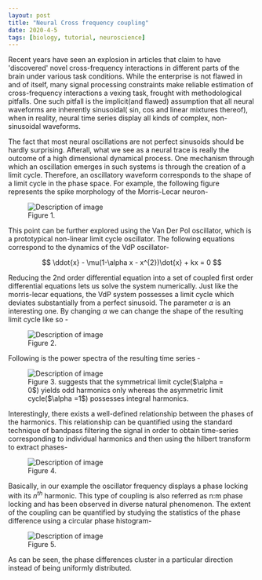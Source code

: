 ```yaml
---
layout: post
title: "Neural Cross frequency coupling"
date: 2020-4-5
tags: [biology, tutorial, neuroscience]
---
```




Recent years have seen an explosion in articles that claim to have 'discovered' novel cross-frequency interactions in different parts of the brain under various task conditions. While the enterprise is not flawed in and of itself, many signal processing constraints make reliable estimation of cross-frequency interactions a vexing task, frought with methodological pitfalls. One such pitfall is the implicit(and flawed) assumption that all neural waveforms are inherently sinusoidal( sin, cos and linear mixtures thereof), when in reality, neural time series display all kinds of complex, non-sinusoidal waveforms. 


The fact that most neural oscillations are not perfect sinusoids should be hardly surprising. Afterall, what we see as a neural trace is really the outcome of a high dimensional dynamical process. One mechanism through which an oscillation emerges in such systems is through the creation of a limit cycle. Therefore, an oscillatory waveform corresponds to the shape of a limit cycle in the phase space.  For example, the following figure represents the spike morphology of the Morris-Lecar neuron-



<figure>
  <img src="{{ site.baseurl }}/assets/images/fig1.png" alt="Description of image">
  <figcaption>Figure 1.</figcaption>
</figure>



This point can be further explored using the Van Der Pol oscillator, which is a prototypical non-linear limit cycle oscillator. The following equations correspond to the dynamics of the VdP oscillator-

$$
\ddot{x} - \mu(1-\alpha x - x^{2})\dot{x} + kx = 0
$$

Reducing the 2nd order differential equation into a set of coupled first order differential equations lets us solve the system numerically. Just like the morris-lecar equations, the VdP system possesses a limit cycle which deviates substantially from a perfect sinusoid. The parameter $\alpha$ is an interesting one. By changing $\alpha$ we can change the shape of the resulting limit cycle like so -

<figure>
  <img src="{{ site.baseurl }}/assets/images/fig2.png" alt="Description of image">
  <figcaption>Figure 2.</figcaption>
</figure>



Following is the power spectra of the resulting time series -

<figure>
  <img src="{{ site.baseurl }}/assets/images/fig3.png" alt="Description of image">
  <figcaption>Figure 3. suggests that the symmetrical limit cycle($\alpha = 0$) yields odd harmonics only whereas the asymmetric limit cycle($\alpha =1$) possesses integral harmonics.</figcaption>
</figure>

Interestingly, there exists a well-defined relationship between the phases of the harmonics. This relationship can be quantified using the standard technique of bandpass filtering the signal in order to obtain time-series corresponding to individual harmonics and then using the hilbert transform to extract phases-

<figure>
  <img src="{{ site.baseurl }}/assets/images/fig4.png" alt="Description of image">
  <figcaption>Figure 4.</figcaption>
</figure>


Basically, in our example the oscillator frequency displays a phase locking with its $n^{th}$ harmonic. This type of coupling is also referred as n:m phase locking and has been observed in diverse natural phenomenon. The extent of the coupling can be quantified by studying the statistics of the phase difference using a circular phase histogram-

<figure>
  <img src="{{ site.baseurl }}/assets/images/fig5.png" alt="Description of image">
  <figcaption>Figure 5.</figcaption>
</figure>

As can be seen, the phase differences cluster in a particular direction instead of being uniformly distributed. 
